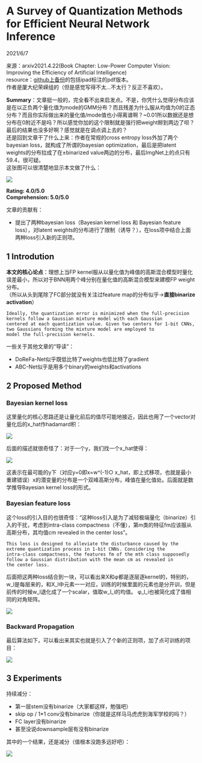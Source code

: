 # A Survey of Quantization Methods for Efficient Neural Network Inference  

2021/6/7  

来源：arxiv2021.4.22(Book Chapter: Low-Power Computer Vision: Improving the Efficiency of Artificial Intelligence)   
resource：[github上备份](https://github.com/YouCaiJun98/YouCaiJun98.github.io/blob/master/articles/ModelCompression/BNN/Bayesian%20Optimized%201-Bit%20CNNs.pdf)的包括ipad标注的pdf版本。  
作者是厦大纪荣嵘组的（但是感觉写得不太...不太行？反正不喜欢）。  

**Summary**：文章挺一般的，完全看不出来启发点。不是，你凭什么觉得分布应该是在以正负两个量化值为mode的GMM分布？而且残差为什么服从均值为0的正态分布？而且你实际做出来的量化值/mode值也小得离谱啊？~0.01所以数据还是想分布在0附近不是吗？所以感觉你加的这个限制就是强行把weight掰到两边了呗？最后的结果也没多好啊？感觉就是在调点调上去的？  
还是回到文章干了什么上来：作者在常规的cross entropy loss外加了两个bayesian loss，就构成了所谓的bayesian optimization，最后是把latent weights的分布拉成了在±binarized value两边的分布，最后ImgNet上的点只有59.4，很可疑。  
这张图可以很清楚地显示本文做了什么：  

![](https://raw.githubusercontent.com/YouCaiJun98/MyPicBed/main/imgs/202105140001.jpg)  

**Rating: 4.0/5.0**  
**Comprehension: 5.0/5.0**  

文章的贡献有：  
* 提出了两种bayesian loss（Bayesian kernel loss 和 Bayesian feature loss），对latent weights的分布进行了限制（诱导？），在loss项中结合上面两种loss引入新的正则项。  
 

## 1 Introdution  
**本文的核心论点**：理想上当FP kernel服从以量化值为峰值的高斯混合模型时量化误差最小，所以对于BNN用两个峰分别在量化值的高斯混合模型来建模FP weight分布。  
（所以从头到尾除了FC部分就没有关注过feature map的分布似乎->**直接binarize activation**）  

```  
Ideally, the quantization error is minimized when the full-precision kernels follow a Gaussian mixture model with each Gaussian 
centered at each quantization value. Given two centers for 1-bit CNNs, two Gaussians forming the mixture model are employed to 
model the full-precision kernels.
```  
一些关于其他文章的“导读”：  
* DoReFa-Net似乎既低比特了weights也低比特了gradient  
* ABC-Net似乎是用多个binary的weights和activations  

## 2 Proposed Method  
### Bayesian kernel loss  
这里量化的核心思路还是让量化前后的值尽可能地接近，因此也用了一个vector对量化后的x_hat作hadamard积：  

![](https://raw.githubusercontent.com/YouCaiJun98/MyPicBed/main/imgs/202105140002.png)  

后面的描述就很奇怪了：对于一个y，我们找一个x_hat使得：  

![](https://raw.githubusercontent.com/YouCaiJun98/MyPicBed/main/imgs/202105140003.jpg)  

这表示在最可能的y下（对应y=0即x=w^(-1)○ x_hat，即上式移项，也就是最小重建错误）x的潜变量的分布是一个双峰高斯分布，峰值在量化值处。后面就是数学推导Bayesian kernel loss的形式。  

### Bayesian feature loss  
这个loss的引入目的也很奇怪：“这种loss引入是为了减轻极端量化（binarize）引入的干扰，考虑到intra-class compactness（不懂），第m类的特征fm应该服从高斯分布，其均值cm revealed in the center loss”。  

```  
This loss is designed to alleviate the disturbance caused by the extreme quantization process in 1-bit CNNs. Considering the 
intra-class compactness, the features fm of the mth class supposedly follow a Gaussian distribution with the mean cm as revealed in 
the center loss.
```  

后面把这两种loss结合到一块，可以看出来X和φ都是逐层逐kernel的，特别的，w_l是每层来的，和X_l中元素一一对应，训练的时候里面的元素也是分开训，但是前传的时候w_l退化成了一个scalar，值取w_l_i的均值。 φ_l_i也被简化成了值相同的对角矩阵。    

![](https://raw.githubusercontent.com/YouCaiJun98/MyPicBed/main/imgs/202105140004.jpg)  

### Backward Propagation  
最后算法如下，可以看出来其实也就是引入了个新的正则项，加了点可训练的项目：  

![](https://raw.githubusercontent.com/YouCaiJun98/MyPicBed/main/imgs/202105140005.jpg)  

## 3 Experiments  
持续减分：  
* 第一层stem没有binarize（大家都这样，勉强吧）  
* skip op / 1*1 conv没有binarize（你就是这样马马虎虎到海军学校的吗？）  
* FC layer没有binarize  
* 甚至没说downsample层有没有binarize  

其中的一个结果，还是减分（值根本没跑多远好吧）：  

![](https://raw.githubusercontent.com/YouCaiJun98/MyPicBed/main/imgs/202105140006.png)  
